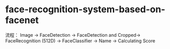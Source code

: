 # face-recognition-system-based-on-facenet
流程：
Image -> FaceDetection -> FaceDetection and Cropped-> FaceRecognition (512D) -> FaceClassifier -> Name -> Calculating Score
